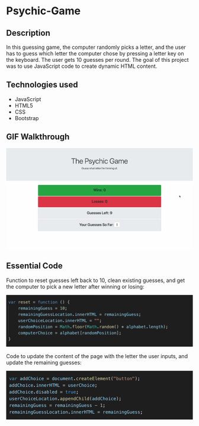 # Psychic-Game

## Description
In this guessing game, the computer randomly picks a letter, and the user has to guess which letter the computer chose by pressing a letter key on the keyboard. The user gets 10 guesses per round. The goal of this project was to use JavaScript code to create dynamic HTML content.

## Technologies used
- JavaScript
- HTML5
- CSS
- Bootstrap

## GIF Walkthrough

![Psychic Game GIF](assets/images/psychic-game.gif "Psychic Game GIF")

## Essential Code

Function to reset guesses left back to 10, clean existing guesses, and get the computer to pick a new letter after winning or losing:

![Reset Function](assets/images/reset-function.png "Reset Function")

Code to update the content of the page with the letter the user inputs, and update the remaining guesses:

![Update HTML](assets/images/change-html.png "Update HTML")